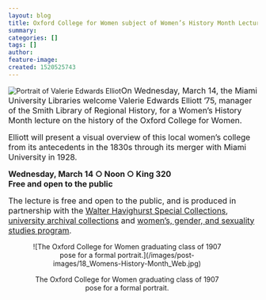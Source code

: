 ```yaml
---
layout: blog
title: Oxford College for Women subject of Women’s History Month Lecture
summary:
categories: []
tags: []
author:
feature-image:
created: 1520525743
---
```

![Portrait of Valerie Edwards Elliot](/images/post-images/18_Womens-History-Month_Web-02.jpg)<span style="font-size:16px">On Wednesday, March 14, the Miami University Libraries welcome Valerie Edwards Elliott ’75, manager of the Smith Library of Regional History, for a Women’s History Month lecture on the history of the Oxford College for Women.</span>

<span style="font-size:16px">Elliott will present a visual overview of this local women’s college from its antecedents in the 1830s through its merger with Miami University in 1928.</span>

<span style="font-size:16px">**Wednesday, March 14 ○ Noon ○ King 320  
Free and open to the public**</span>

<span style="font-size:16px">The lecture is free and open to the public, and is produced in partnership with the [Walter Havighurst Special Collections](https://spec.lib.miamioh.edu/home/), [university archival collections](http://archivesspace.lib.miamioh.edu/) and [women’s, gender, and sexuality studies program](http://miamioh.edu/cas/academics/programs/wgs/index.html).</span>

<figure style="align:center; text-align:center; width:400px">![The Oxford College for Women graduating class of 1907 pose for a formal portrait.](/images/post-images/18_Womens-History-Month_Web.jpg)

<figcaption style="margin-top:15px;">The Oxford College for Women graduating class of 1907 pose for a formal portrait.</figcaption>

</figure>
